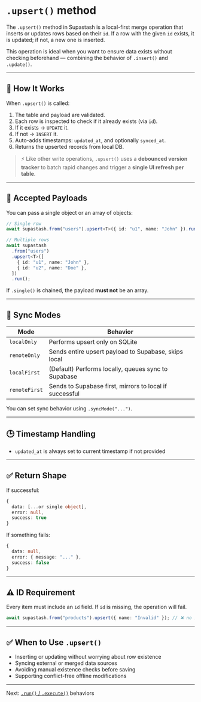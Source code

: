 # `.upsert()` method

The `.upsert()` method in Supastash is a local-first merge operation that inserts or updates rows based on their `id`. If a row with the given `id` exists, it is updated; if not, a new one is inserted.

This operation is ideal when you want to ensure data exists without checking beforehand — combining the behavior of `.insert()` and `.update()`.

---

## 🧠 How It Works

When `.upsert()` is called:

1. The table and payload are validated.
2. Each row is inspected to check if it already exists (via `id`).
3. If it exists → `UPDATE` it.
4. If not → `INSERT` it.
5. Auto-adds timestamps: `updated_at`, and optionally `synced_at`.
6. Returns the upserted records from local DB.

> ⚡ Like other write operations, `.upsert()` uses a **debounced version tracker** to batch rapid changes and trigger a **single UI refresh per table**.

---

## 🧾 Accepted Payloads

You can pass a single object or an array of objects:

```ts
// Single row
await supastash.from("users").upsert<T>({ id: "u1", name: "John" }).run();

// Multiple rows
await supastash
  .from("users")
  .upsert<T>([
    { id: "u1", name: "John" },
    { id: "u2", name: "Doe" },
  ])
  .run();
```

If `.single()` is chained, the payload **must not** be an array.

---

## 🔁 Sync Modes

| Mode          | Behavior                                                |
| ------------- | ------------------------------------------------------- |
| `localOnly`   | Performs upsert only on SQLite                          |
| `remoteOnly`  | Sends entire upsert payload to Supabase, skips local    |
| `localFirst`  | (Default) Performs locally, queues sync to Supabase     |
| `remoteFirst` | Sends to Supabase first, mirrors to local if successful |

You can set sync behavior using `.syncMode("...")`.

---

## 🕒 Timestamp Handling

- `updated_at` is always set to current timestamp if not provided

---

## ✅ Return Shape

If successful:

```ts
{
  data: [...or single object],
  error: null,
  success: true
}
```

If something fails:

```ts
{
  data: null,
  error: { message: "..." },
  success: false
}
```

---

## ⚠️ ID Requirement

Every item must include an `id` field. If `id` is missing, the operation will fail.

```ts
await supastash.from("products").upsert({ name: "Invalid" }); // ❌ no id
```

---

## ✅ When to Use `.upsert()`

- Inserting or updating without worrying about row existence
- Syncing external or merged data sources
- Avoiding manual existence checks before saving
- Supporting conflict-free offline modifications

---

Next: [`.run()` / `.execute()`](./run-executions.md) behaviors

